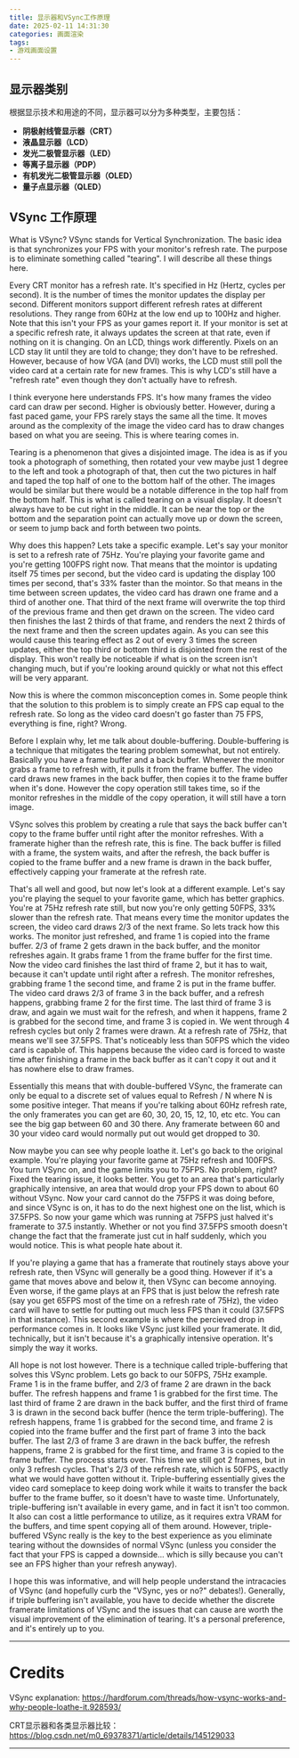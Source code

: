 ```yaml
---
title: 显示器和VSync工作原理
date: 2025-02-11 14:31:30
categories: 画面渲染
tags: 
- 游戏画面设置
---
```


## 显示器类别

根据显示技术和用途的不同，显示器可以分为多种类型，主要包括：
-   **阴极射线管显示器（CRT）**
-   **液晶显示器（LCD）**
-   **发光二极管显示器（LED）**
-   **等离子显示器（PDP）**
-   **有机发光二极管显示器（OLED）**
-   **量子点显示器（QLED）**

## VSync 工作原理

What is VSync? VSync stands for Vertical Synchronization. The basic idea is that synchronizes your FPS with your monitor's refresh rate. The purpose is to eliminate something called "tearing". I will describe all these things here.  
  
Every CRT monitor has a refresh rate. It's specified in Hz (Hertz, cycles per second). It is the number of times the monitor updates the display per second. Different monitors support different refresh rates at different resolutions. They range from 60Hz at the low end up to 100Hz and higher. Note that this isn't your FPS as your games report it. If your monitor is set at a specific refresh rate, it always updates the screen at that rate, even if nothing on it is changing. On an LCD, things work differently. Pixels on an LCD stay lit until they are told to change; they don't have to be refreshed. However, because of how VGA (and DVI) works, the LCD must still poll the video card at a certain rate for new frames. This is why LCD's still have a "refresh rate" even though they don't actually have to refresh.  
  
I think everyone here understands FPS. It's how many frames the video card can draw per second. Higher is obviously better. However, during a fast paced game, your FPS rarely stays the same all the time. It moves around as the complexity of the image the video card has to draw changes based on what you are seeing. This is where tearing comes in.  
  
Tearing is a phenomenon that gives a disjointed image. The idea is as if you took a photograph of something, then rotated your vew maybe just 1 degree to the left and took a photograph of that, then cut the two pictures in half and taped the top half of one to the bottom half of the other. The images would be similar but there would be a notable difference in the top half from the bottom half. This is what is called tearing on a visual display. It doesn't always have to be cut right in the middle. It can be near the top or the bottom and the separation point can actually move up or down the screen, or seem to jump back and forth between two points.  
  
Why does this happen? Lets take a specific example. Let's say your monitor is set to a refresh rate of 75Hz. You're playing your favorite game and you're getting 100FPS right now. That means that the mointor is updating itself 75 times per second, but the video card is updating the display 100 times per second, that's 33% faster than the mointor. So that means in the time between screen updates, the video card has drawn one frame and a third of another one. That third of the next frame will overwrite the top third of the previous frame and then get drawn on the screen. The video card then finishes the last 2 thirds of that frame, and renders the next 2 thirds of the next frame and then the screen updates again. As you can see this would cause this tearing effect as 2 out of every 3 times the screen updates, either the top third or bottom third is disjointed from the rest of the display. This won't really be noticeable if what is on the screen isn't changing much, but if you're looking around quickly or what not this effect will be very apparant.  
  
Now this is where the common misconception comes in. Some people think that the solution to this problem is to simply create an FPS cap equal to the refresh rate. So long as the video card doesn't go faster than 75 FPS, everything is fine, right? Wrong.  
  
Before I explain why, let me talk about double-buffering. Double-buffering is a technique that mitigates the tearing problem somewhat, but not entirely. Basically you have a frame buffer and a back buffer. Whenever the monitor grabs a frame to refresh with, it pulls it from the frame buffer. The video card draws new frames in the back buffer, then copies it to the frame buffer when it's done. However the copy operation still takes time, so if the monitor refreshes in the middle of the copy operation, it will still have a torn image.  
  
VSync solves this problem by creating a rule that says the back buffer can't copy to the frame buffer until right after the monitor refreshes. With a framerate higher than the refresh rate, this is fine. The back buffer is filled with a frame, the system waits, and after the refresh, the back buffer is copied to the frame buffer and a new frame is drawn in the back buffer, effectively capping your framerate at the refresh rate.  
  
That's all well and good, but now let's look at a different example. Let's say you're playing the sequel to your favorite game, which has better graphics. You're at 75Hz refresh rate still, but now you're only getting 50FPS, 33% slower than the refresh rate. That means every time the monitor updates the screen, the video card draws 2/3 of the next frame. So lets track how this works. The monitor just refreshed, and frame 1 is copied into the frame buffer. 2/3 of frame 2 gets drawn in the back buffer, and the monitor refreshes again. It grabs frame 1 from the frame buffer for the first time. Now the video card finishes the last third of frame 2, but it has to wait, because it can't update until right after a refresh. The monitor refreshes, grabbing frame 1 the second time, and frame 2 is put in the frame buffer. The video card draws 2/3 of frame 3 in the back buffer, and a refresh happens, grabbing frame 2 for the first time. The last third of frame 3 is draw, and again we must wait for the refresh, and when it happens, frame 2 is grabbed for the second time, and frame 3 is copied in. We went through 4 refresh cycles but only 2 frames were drawn. At a refresh rate of 75Hz, that means we'll see 37.5FPS. That's noticeably less than 50FPS which the video card is capable of. This happens because the video card is forced to waste time after finishing a frame in the back buffer as it can't copy it out and it has nowhere else to draw frames.  
  
Essentially this means that with double-buffered VSync, the framerate can only be equal to a discrete set of values equal to Refresh / N where N is some positive integer. That means if you're talking about 60Hz refresh rate, the only framerates you can get are 60, 30, 20, 15, 12, 10, etc etc. You can see the big gap between 60 and 30 there. Any framerate between 60 and 30 your video card would normally put out would get dropped to 30.  
  
Now maybe you can see why people loathe it. Let's go back to the original example. You're playing your favorite game at 75Hz refresh and 100FPS. You turn VSync on, and the game limits you to 75FPS. No problem, right? Fixed the tearing issue, it looks better. You get to an area that's particularly graphically intensive, an area that would drop your FPS down to about 60 without VSync. Now your card cannot do the 75FPS it was doing before, and since VSync is on, it has to do the next highest one on the list, which is 37.5FPS. So now your game which was running at 75FPS just halved it's framerate to 37.5 instantly. Whether or not you find 37.5FPS smooth doesn't change the fact that the framerate just cut in half suddenly, which you would notice. This is what people hate about it.  
  
If you're playing a game that has a framerate that routinely stays above your refresh rate, then VSync will generally be a good thing. However if it's a game that moves above and below it, then VSync can become annoying. Even worse, if the game plays at an FPS that is just below the refresh rate (say you get 65FPS most of the time on a refresh rate of 75Hz), the video card will have to settle for putting out much less FPS than it could (37.5FPS in that instance). This second example is where the percieved drop in performance comes in. It looks like VSync just killed your framerate. It did, technically, but it isn't because it's a graphically intensive operation. It's simply the way it works.  
  
All hope is not lost however. There is a technique called triple-buffering that solves this VSync problem. Lets go back to our 50FPS, 75Hz example. Frame 1 is in the frame buffer, and 2/3 of frame 2 are drawn in the back buffer. The refresh happens and frame 1 is grabbed for the first time. The last third of frame 2 are drawn in the back buffer, and the first third of frame 3 is drawn in the second back buffer (hence the term triple-buffering). The refresh happens, frame 1 is grabbed for the second time, and frame 2 is copied into the frame buffer and the first part of frame 3 into the back buffer. The last 2/3 of frame 3 are drawn in the back buffer, the refresh happens, frame 2 is grabbed for the first time, and frame 3 is copied to the frame buffer. The process starts over. This time we still got 2 frames, but in only 3 refresh cycles. That's 2/3 of the refresh rate, which is 50FPS, exactly what we would have gotten without it. Triple-buffering essentially gives the video card someplace to keep doing work while it waits to transfer the back buffer to the frame buffer, so it doesn't have to waste time. Unfortunately, triple-buffering isn't available in every game, and in fact it isn't too common. It also can cost a little performance to utilize, as it requires extra VRAM for the buffers, and time spent copying all of them around. However, triple-buffered VSync really is the key to the best experience as you eliminate tearing without the downsides of normal VSync (unless you consider the fact that your FPS is capped a downside... which is silly because you can't see an FPS higher than your refresh anyway).  
  
I hope this was informative, and will help people understand the intracacies of VSync (and hopefully curb the "VSync, yes or no?" debates!). Generally, if triple buffering isn't available, you have to decide whether the discrete framerate limitations of VSync and the issues that can cause are worth the visual improvement of the elimination of tearing. It's a personal preference, and it's entirely up to you.


---

# Credits

VSync explanation: https://hardforum.com/threads/how-vsync-works-and-why-people-loathe-it.928593/

CRT显示器和各类显示器比较：https://blog.csdn.net/m0_69378371/article/details/145129033

---